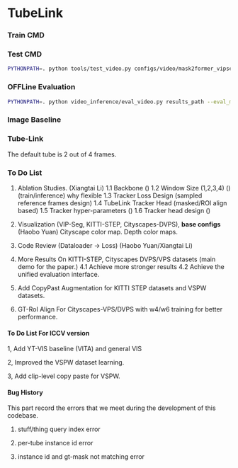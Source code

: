 # TubeLink 


### Train CMD



### Test CMD

```bash
PYTHONPATH=. python tools/test_video.py configs/video/mask2former_vipseg/video_r50_2frames_matching.py  ~/pretrained_models/uv_seg/m2former_r50_2frames_vipseg.pth --eval-dir work_dirs/vipseg/r50_2frames_results  --pre-eval --eval-offline PQ
```


### OFFLine Evaluation

```bash
PYTHONPATH=. python video_inference/eval_video.py results_path --eval_metrics VPQ --num_classes 124 --num_thing_classes 58
```

### Image Baseline


### Tube-Link

The default tube is 2 out of 4 frames. 




### To Do List 

1. Ablation Studies. (Xiangtai Li)
    1.1 Backbone ()
    1.2 Window Size (1,2,3,4) () (train/inference) why flexible 
    1.3 Tracker Loss Design (sampled reference frames design)
    1.4 TubeLink Tracker Head (masked/ROI align based)
    1.5 Tracker hyper-parameters ()
    1.6 Tracker head design ()

2. Visualization (VIP-Seg, KITTI-STEP, Cityscapes-DVPS), **base configs** (Haobo Yuan)
    Cityscape color map.
    Depth color maps.

3. Code Review (Dataloader -> Loss) (Haobo Yuan/Xiangtai Li)

4. More Results On KITTI-STEP, Cityscapes DVPS/VPS datasets (main demo for the paper.)
   4.1 Achieve more stronger results 
   4.2 Achieve the unified evaluation interface.

5. Add CopyPast Augmentation for KITTI STEP datasets and VSPW datasets. 

6. GT-RoI Align For Cityscapes-VPS/DVPS with w4/w6 training for better performance.




#### To Do List For ICCV version


1, Add YT-VIS baseline (VITA) and general VIS

2, Improved the VSPW dataset learning. 

3, Add clip-level copy paste for VSPW. 







#### Bug History 
This part record the errors that we meet during the development of this codebase. 


1. stuff/thing query index error 

2. per-tube instance id error 

3. instance id and gt-mask not matching error 

